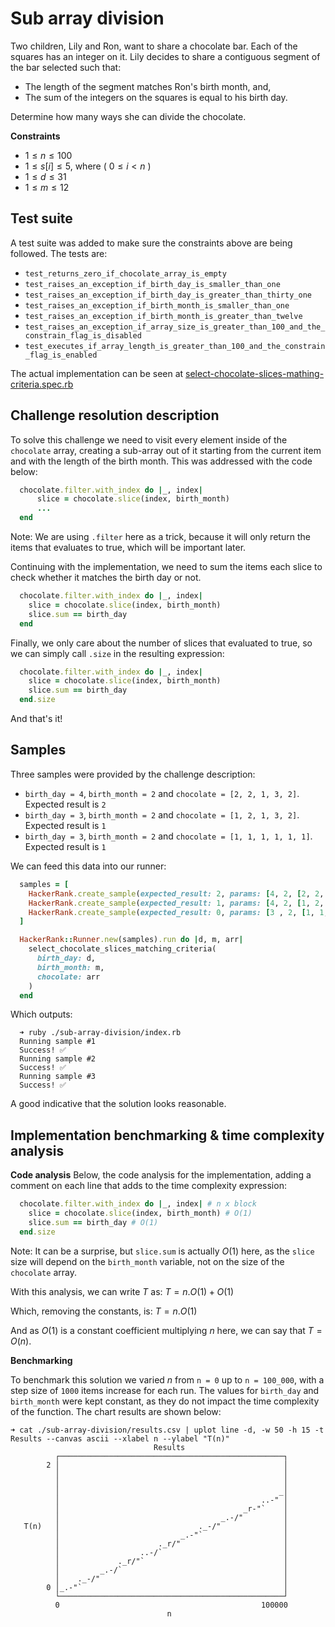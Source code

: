 # Sub array division

Two children, Lily and Ron, want to share a chocolate bar. Each of the squares has an integer on it.
Lily decides to share a contiguous segment of the bar selected such that:

- The length of the segment matches Ron's birth month, and,
- The sum of the integers on the squares is equal to his birth day.

Determine how many ways she can divide the chocolate.

**Constraints**

- $1 \leq n \leq 100$
- $1 \leq s[i] \leq 5$, where ( $0 \leq i < n$ )
- $1 \leq d \leq 31$
- $1 \leq m \leq 12$

## Test suite

A test suite was added to make sure the constraints above are being followed. The tests are:

- `test_returns_zero_if_chocolate_array_is_empty`
- `test_raises_an_exception_if_birth_day_is_smaller_than_one`
- `test_raises_an_exception_if_birth_day_is_greater_than_thirty_one`
- `test_raises_an_exception_if_birth_month_is_smaller_than_one`
- `test_raises_an_exception_if_birth_month_is_greater_than_twelve`
- `test_raises_an_exception_if_array_size_is_greater_than_100_and_the_constrain_flag_is_disabled`
- `test_executes_if_array_length_is_greater_than_100_and_the_constrain_flag_is_enabled`

The actual implementation can be seen at [select-chocolate-slices-mathing-criteria.spec.rb](./select-chocolate-slices-matching-criteria.spec.rb)

## Challenge resolution description

To solve this challenge we need to visit every element inside of the `chocolate` array, creating a sub-array out of it starting from the current item and with the length of the birth month. This was addressed with the code below:

```ruby
  chocolate.filter.with_index do |_, index|
      slice = chocolate.slice(index, birth_month)
      ...
  end
```

Note: We are using `.filter` here as a trick, because it will only return the items that evaluates to true, which will be important later.

Continuing with the implementation, we need to sum the items each slice to check whether it matches the birth day or not.

```ruby
  chocolate.filter.with_index do |_, index|
    slice = chocolate.slice(index, birth_month)
    slice.sum == birth_day
  end
```

Finally, we only care about the number of slices that evaluated to true, so we can simply call `.size` in the resulting expression:

```ruby
  chocolate.filter.with_index do |_, index|
    slice = chocolate.slice(index, birth_month)
    slice.sum == birth_day
  end.size
```

And that's it!

## Samples

Three samples were provided by the challenge description:

- `birth_day = 4`, `birth_month = 2` and `chocolate = [2, 2, 1, 3, 2]`. Expected result is `2`
- `birth_day = 3`, `birth_month = 2` and `chocolate = [1, 2, 1, 3, 2]`. Expected result is `1`
- `birth_day = 3`, `birth_month = 2` and `chocolate = [1, 1, 1, 1, 1, 1]`. Expected result is `1`

We can feed this data into our runner:

```ruby
  samples = [
    HackerRank.create_sample(expected_result: 2, params: [4, 2, [2, 2, 1, 3, 2]]),
    HackerRank.create_sample(expected_result: 1, params: [4, 2, [1, 2, 1, 3, 2]]),
    HackerRank.create_sample(expected_result: 0, params: [3 , 2, [1, 1, 1, 1, 1, 1]]),
  ]

  HackerRank::Runner.new(samples).run do |d, m, arr|
    select_chocolate_slices_matching_criteria(
      birth_day: d,
      birth_month: m,
      chocolate: arr
    )
  end
```

Which outputs:

```console
  ➜ ruby ./sub-array-division/index.rb
  Running sample #1
  Success! ✅
  Running sample #2
  Success! ✅
  Running sample #3
  Success! ✅
```

A good indicative that the solution looks reasonable.

## Implementation benchmarking & time complexity analysis

**Code analysis**
Below, the code analysis for the implementation, adding a comment on each line that adds to the time complexity expression:

```ruby
  chocolate.filter.with_index do |_, index| # n x block
    slice = chocolate.slice(index, birth_month) # O(1)
    slice.sum == birth_day # O(1)
  end.size
```

Note: It can be a surprise, but `slice.sum` is actually $O(1)$ here, as the `slice` size will depend on the `birth_month` variable, not on the size of the `chocolate` array.

With this analysis, we can write $T$ as:
$T = n.O(1) + O(1)$

Which, removing the constants, is:
$T = n.O(1)$

And as $O(1)$ is a constant coefficient multiplying $n$ here, we can say that $T = O(n)$.

**Benchmarking**

To benchmark this solution we varied $n$ from `n = 0` up to `n = 100_000`, with a step size of `1000` items increase for each run. The values for `birth_day` and `birth_month` were kept constant, as they do not impact the time complexity of the function. The chart results are shown below:

```console
➜ cat ./sub-array-division/results.csv | uplot line -d, -w 50 -h 15 -t Results --canvas ascii --xlabel n --ylabel "T(n)"
                                Results
          ┌──────────────────────────────────────────────────┐
        2 │                                                  │
          │                                                  │
          │                                                  │
          │                                                 _│
          │                                             ..-" │
          │                                         _r-"`    │
          │                                    _.-/"         │
   T(n)   │                               ._-/"              │
          │                           _.-"`                  │
          │                      ._r/"                       │
          │                  ..-/`                           │
          │             ._r/"`                               │
          │         _.-/`                                    │
          │    ._-/"                                         │
        0 │_.-"`                                             │
          └──────────────────────────────────────────────────┘
          0                                             100000
                                   n
```
